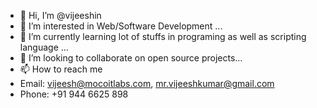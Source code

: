 - 👋 Hi, I’m @vijeeshin
- 👀 I’m interested in Web/Software Development ...
- 🌱 I’m currently learning lot of stuffs in programing as well as scripting language  ...
- 💞️ I’m looking to collaborate on open source projects...
- 📫 How to reach me 
- Email: vijeesh@mocoitlabs.com, mr.vijeeshkumar@gmail.com
- Phone: +91 944 6625 898

<!---
vijeeshin/vijeeshin is a ✨ special ✨ repository because its `README.md` (this file) appears on your GitHub profile.
You can click the Preview link to take a look at your changes.
--->
